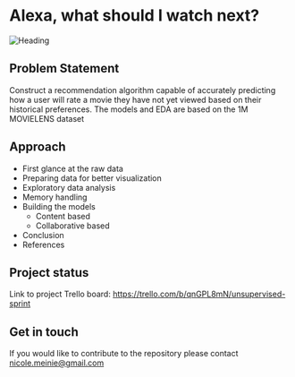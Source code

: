 # Alexa, what should I watch next? 

![Heading](https://miro.medium.com/fit/c/1838/551/1*YGlG3RmEDn3ZuS10V3rUGg.png)

## Problem Statement
Construct a recommendation algorithm capable of accurately predicting how a user will rate a movie they have not yet viewed based on their historical preferences. The models and EDA are based on the 1M MOVIELENS dataset


## Approach
* First glance at the raw data
* Preparing data for better visualization
* Exploratory data analysis
* Memory handling
* Building the models
  - Content based 
  - Collaborative based 
* Conclusion 
* References 

## Project status 
Link to project Trello board: https://trello.com/b/qnGPL8mN/unsupervised-sprint

## Get in touch
If you would like to contribute to the repository please contact nicole.meinie@gmail.com
